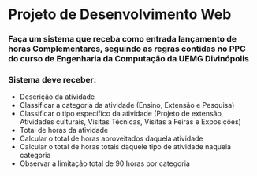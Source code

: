 # Projeto de Desenvolvimento Web

### Faça um sistema que receba como entrada lançamento de horas Complementares, seguindo as regras contidas no PPC do curso de Engenharia da Computação da UEMG Divinópolis

### Sistema deve receber:
- Descrição da atividade
- Classificar a categoria da atividade (Ensino, Extensão e Pesquisa)
- Classificar o tipo específico da atividade (Projeto de extensão, Atividades culturais, Visitas Técnicas, Visitas a Feiras e Exposições)
- Total de horas da atividade
- Calcular o total de horas aproveitados daquela atividade
- Calcular o total de horas totais daquele tipo de atividade naquela categoria
- Observar a limitação total de 90 horas por categoria
